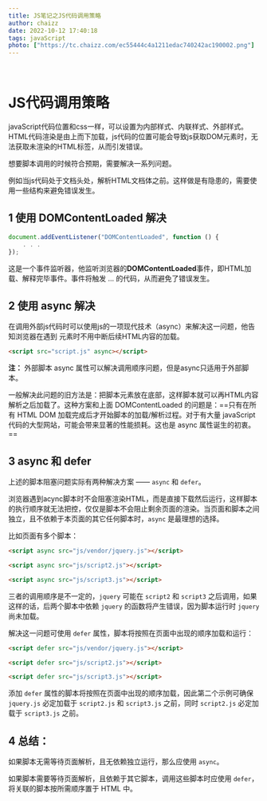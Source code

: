 ```yaml
---
title: JS笔记之JS代码调用策略
author: chaizz
date: 2022-10-12 17:40:18
tags: javaScript
photo: ["https://tc.chaizz.com/ec55444c4a1211edac740242ac190002.png"]
---
```


​          

<!--more-->

# JS代码调用策略

javaScript代码位置和css一样，可以设置为内部样式、内联样式、外部样式。HTML代码渲染是由上而下加载，js代码的位置可能会导致js获取DOM元素时，无法获取未渲染的HTML标签，从而引发错误。

想要脚本调用的时候符合预期，需要解决一系列问题。

例如当js代码处于文档头处，解析HTML文档体之前。这样做是有隐患的，需要使用一些结构来避免错误发生。

## 1 使用 DOMContentLoaded 解决

```js
document.addEventListener("DOMContentLoaded", function () {
    . . .
});
```

这是一个事件监听器，他监听浏览器的**DOMContentLoaded**事件，即HTML加载、解释完毕事件。事件将触发 ... 的代码，从而避免了错误发生。

## 2 使用 async 解决

在调用外部js代码时可以使用js的一项现代技术（async）来解决这一问题，他告知浏览器在遇到<javaScript> 元素时不用中断后续HTML内容的加载。

```html
<script src="script.js" async></script>
```

**注：** 外部脚本 async 属性可以解决调用顺序问题，但是async只适用于外部脚本。



一般解决此问题的旧方法是：把脚本元素放在底部，这样脚本就可以再HTML内容解析之后加载了。这种方案和上面 DOMContentLoaded 的问题是：==只有在所有 HTML DOM 加载完成后才开始脚本的加载/解析过程。对于有大量 javaScript 代码的大型网站，可能会带来显著的性能损耗。这也是 async 属性诞生的初衷。==

## 3 async 和 defer

上述的脚本阻塞问题实际有两种解决方案 —— `async` 和 `defer`。

浏览器遇到acync脚本时不会阻塞渲染HTML，而是直接下载然后运行，这样脚本的执行顺序就无法把控，仅仅是脚本不会阻止剩余页面的渲染。当页面和脚本之间独立，且不依赖于本页面的其它任何脚本时，`async` 是最理想的选择。

比如页面有多个脚本：

```html
<script async src="js/vendor/jquery.js"></script>

<script async src="js/script2.js"></script>

<script async src="js/script3.js"></script>
```

三者的调用顺序是不一定的，`jquery` 可能在 `script2` 和 `script3` 之后调用，如果这样的话，后两个脚本中依赖 `jquery` 的函数将产生错误，因为脚本运行时 `jquery` 尚未加载。

解决这一问题可使用 `defer` 属性，脚本将按照在页面中出现的顺序加载和运行：

```html
<script defer src="js/vendor/jquery.js"></script>

<script defer src="js/script2.js"></script>

<script defer src="js/script3.js"></script>
```

添加 `defer` 属性的脚本将按照在页面中出现的顺序加载，因此第二个示例可确保 `jquery.js` 必定加载于 `script2.js` 和 `script3.js` 之前，同时 `script2.js` 必定加载于 `script3.js` 之前。



## 4 总结：

如果脚本无需等待页面解析，且无依赖独立运行，那么应使用 `async`。

如果脚本需要等待页面解析，且依赖于其它脚本，调用这些脚本时应使用 `defer`，将关联的脚本按所需顺序置于 HTML 中。











